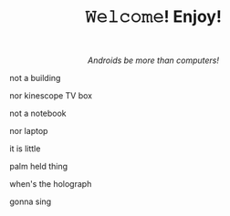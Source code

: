 <h1 align="center">𝚆𝚎𝚕𝚌𝚘𝚖𝚎! Enjoy!

</h1></br>
<p align="center"></bold><em>Androids be more than computers!</b></em>

not a building

nor kinescope TV box

not a notebook

nor laptop

it is little

palm held thing

when's the holograph

gonna sing</p>

<!-- README.md EOF -->
